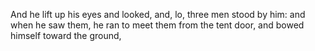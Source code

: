And he lift up his eyes and looked, and, lo, three men stood by him: and when he saw them, he ran to meet them from the tent door, and bowed himself toward the ground,
